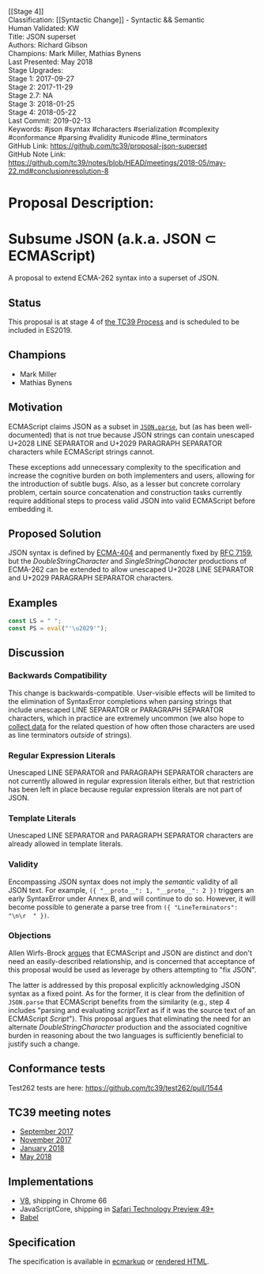 [[Stage 4]]<br>Classification: [[Syntactic Change]] - Syntactic && Semantic<br>Human Validated: KW<br>Title: JSON superset<br>Authors: Richard Gibson<br>Champions: Mark Miller, Mathias Bynens<br>Last Presented: May 2018<br>Stage Upgrades:<br>Stage 1: 2017-09-27  
Stage 2: 2017-11-29  
Stage 2.7: NA  
Stage 3: 2018-01-25  
Stage 4: 2018-05-22<br>Last Commit: 2019-02-13<br>Keywords: #json #syntax #characters #serialization #complexity #conformance #parsing #validity #unicode #line_terminators<br>GitHub Link: https://github.com/tc39/proposal-json-superset <br>GitHub Note Link: https://github.com/tc39/notes/blob/HEAD/meetings/2018-05/may-22.md#conclusionresolution-8
# Proposal Description:
# Subsume JSON (a.k.a. JSON ⊂ ECMAScript)

A proposal to extend ECMA-262 syntax into a superset of JSON.

## Status
This proposal is at stage 4 of [the TC39 Process](https://tc39.github.io/process-document/) and is scheduled to be included in ES2019.

## Champions
* Mark Miller
* Mathias Bynens

## Motivation
ECMAScript claims JSON as a subset in [`JSON.parse`](https://tc39.github.io/ecma262/#sec-json.parse), but (as has been well-documented) that is not true because JSON strings can contain unescaped U+2028 LINE SEPARATOR and U+2029 PARAGRAPH SEPARATOR characters while ECMAScript strings cannot.

These exceptions add unnecessary complexity to the specification and increase the cognitive burden on both implementers and users, allowing for the introduction of subtle bugs.
Also, as a lesser but concrete corrolary problem, certain source concatenation and construction tasks currently require additional steps to process valid JSON into valid ECMAScript before embedding it.

## Proposed Solution
JSON syntax is defined by [ECMA-404](http://www.ecma-international.org/publications/standards/Ecma-404.htm) and permanently fixed by [RFC 7159](https://tools.ietf.org/html/rfc7159), but the <i>DoubleStringCharacter</i> and <i>SingleStringCharacter</i> productions of ECMA-262 can be extended to allow unescaped U+2028 LINE SEPARATOR and U+2029 PARAGRAPH SEPARATOR characters.

## Examples
```js
const LS = " ";
const PS = eval("'\u2029'");
```

## Discussion
### Backwards Compatibility
This change is backwards-compatible.
User-visible effects will be limited to the elimination of SyntaxError completions when parsing strings that include unescaped LINE SEPARATOR or PARAGRAPH SEPARATOR characters, which in practice are extremely uncommon (we also hope to [collect data](https://bugs.chromium.org/p/v8/issues/detail?id=6827) for the related question of how often those characters are used as line terminators _outside_ of strings).

### Regular Expression Literals
Unescaped LINE SEPARATOR and PARAGRAPH SEPARATOR characters are not currently allowed in regular expression literals either, but that restriction has been left in place because regular expression literals are not part of JSON.

### Template Literals
Unescaped LINE SEPARATOR and PARAGRAPH SEPARATOR characters are already allowed in template literals.

### Validity
Encompassing JSON syntax does not imply the _semantic_ validity of all JSON text.
For example, `({ "__proto__": 1, "__proto__": 2 })` triggers an early SyntaxError under Annex B, and will continue to do so.
However, it will become possible to generate a parse tree from `({ "LineTerminators": "\n\r  " })`.

### Objections
Allen Wirfs-Brock [argues](https://esdiscuss.org/topic/json-text-is-not-a-subset-of-primaryexpression#content-3) that ECMAScript and JSON are distinct and don't need an easily-described relationship, and is concerned that acceptance of this proposal would be used as leverage by others attempting to "fix JSON".

The latter is addressed by this proposal explicitly acknowledging JSON syntax as a fixed point.
As for the former, it is clear from the definition of `JSON.parse` that ECMAScript benefits from the similarity (e.g., step 4 includes "parsing and evaluating <i>scriptText</i> as if it was the source text of an ECMAScript <i>Script</i>").
This proposal argues that eliminating the need for an alternate <i>DoubleStringCharacter</i> production and the associated cognitive burden in reasoning about the two languages is sufficiently beneficial to justify such a change.

## Conformance tests

Test262 tests are here: <https://github.com/tc39/test262/pull/1544>

## TC39 meeting notes

- [September 2017](https://tc39.github.io/tc39-notes/2017-09_sept-27.html#12ie-make-ecmascript-a-syntactic-superset-of-json-for-stage-1)
- [November 2017](https://tc39.github.io/tc39-notes/2017-11_nov-28.html#9iic-make-ecmascript-a-syntactic-superset-of-json-for-stage-2)
- [January 2018](https://tc39.github.io/tc39-notes/2018-01_jan-23.html#13iib-make-ecmascript-a-syntactic-superset-of-json-for-stage-3)
- [May 2018](https://tc39.github.io/tc39-notes/2018-05_may-22.html#11ie-ecmascript-as-a-superset-of-json)

## Implementations

- [V8](https://bugs.chromium.org/p/v8/issues/detail?id=7418), shipping in Chrome 66
- JavaScriptCore, shipping in [Safari Technology Preview 49+](https://developer.apple.com/safari/technology-preview/release-notes/#release-49)
- [Babel](https://github.com/babel/babel/tree/master/packages/babel-plugin-proposal-json-strings)

## Specification
The specification is available in [ecmarkup](spec.emu) or [rendered HTML](https://tc39.github.io/proposal-json-superset/).
<br>